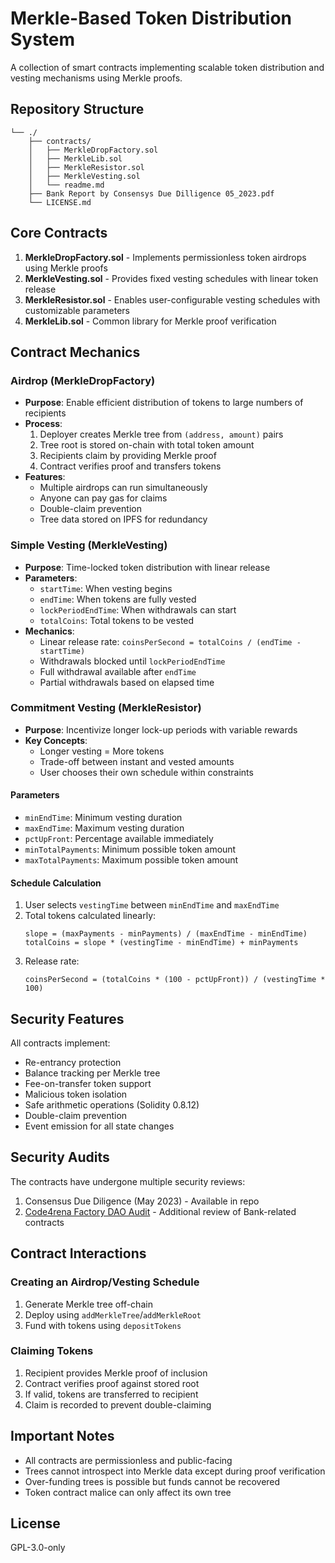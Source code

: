 # Merkle-Based Token Distribution System

A collection of smart contracts implementing scalable token distribution and vesting mechanisms using Merkle proofs.

## Repository Structure

```
└── ./
    ├── contracts/
    │   ├── MerkleDropFactory.sol
    │   ├── MerkleLib.sol
    │   ├── MerkleResistor.sol
    │   ├── MerkleVesting.sol
    │   └── readme.md
    ├── Bank Report by Consensys Due Dilligence 05_2023.pdf
    └── LICENSE.md
```

## Core Contracts

1. **MerkleDropFactory.sol** - Implements permissionless token airdrops using Merkle proofs
2. **MerkleVesting.sol** - Provides fixed vesting schedules with linear token release
3. **MerkleResistor.sol** - Enables user-configurable vesting schedules with customizable parameters
4. **MerkleLib.sol** - Common library for Merkle proof verification

## Contract Mechanics

### Airdrop (MerkleDropFactory)
- **Purpose**: Enable efficient distribution of tokens to large numbers of recipients
- **Process**:
  1. Deployer creates Merkle tree from `(address, amount)` pairs
  2. Tree root is stored on-chain with total token amount
  3. Recipients claim by providing Merkle proof
  4. Contract verifies proof and transfers tokens
- **Features**:
  - Multiple airdrops can run simultaneously
  - Anyone can pay gas for claims
  - Double-claim prevention
  - Tree data stored on IPFS for redundancy

### Simple Vesting (MerkleVesting)
- **Purpose**: Time-locked token distribution with linear release
- **Parameters**:
  - `startTime`: When vesting begins
  - `endTime`: When tokens are fully vested
  - `lockPeriodEndTime`: When withdrawals can start
  - `totalCoins`: Total tokens to be vested
- **Mechanics**:
  - Linear release rate: `coinsPerSecond = totalCoins / (endTime - startTime)`
  - Withdrawals blocked until `lockPeriodEndTime`
  - Full withdrawal available after `endTime`
  - Partial withdrawals based on elapsed time

### Commitment Vesting (MerkleResistor)
- **Purpose**: Incentivize longer lock-up periods with variable rewards
- **Key Concepts**:
  - Longer vesting = More tokens
  - Trade-off between instant and vested amounts
  - User chooses their own schedule within constraints

#### Parameters
- `minEndTime`: Minimum vesting duration
- `maxEndTime`: Maximum vesting duration
- `pctUpFront`: Percentage available immediately
- `minTotalPayments`: Minimum possible token amount
- `maxTotalPayments`: Maximum possible token amount

#### Schedule Calculation
1. User selects `vestingTime` between `minEndTime` and `maxEndTime`
2. Total tokens calculated linearly:
   ```
   slope = (maxPayments - minPayments) / (maxEndTime - minEndTime)
   totalCoins = slope * (vestingTime - minEndTime) + minPayments
   ```
3. Release rate:
   ```
   coinsPerSecond = (totalCoins * (100 - pctUpFront)) / (vestingTime * 100)
   ```

## Security Features

All contracts implement:
- Re-entrancy protection
- Balance tracking per Merkle tree
- Fee-on-transfer token support
- Malicious token isolation
- Safe arithmetic operations (Solidity 0.8.12)
- Double-claim prevention
- Event emission for all state changes

## Security Audits

The contracts have undergone multiple security reviews:

1. Consensus Due Diligence (May 2023) - Available in repo
2. [Code4rena Factory DAO Audit](https://code4rena.com/reports/2022-05-factorydao) - Additional review of Bank-related contracts

## Contract Interactions

### Creating an Airdrop/Vesting Schedule
1. Generate Merkle tree off-chain
2. Deploy using `addMerkleTree`/`addMerkleRoot`
3. Fund with tokens using `depositTokens`

### Claiming Tokens
1. Recipient provides Merkle proof of inclusion
2. Contract verifies proof against stored root
3. If valid, tokens are transferred to recipient
4. Claim is recorded to prevent double-claiming

## Important Notes

- All contracts are permissionless and public-facing
- Trees cannot introspect into Merkle data except during proof verification
- Over-funding trees is possible but funds cannot be recovered
- Token contract malice can only affect its own tree

## License

GPL-3.0-only
